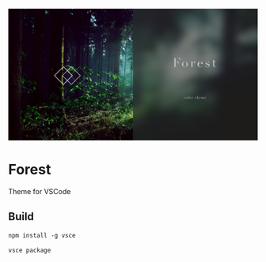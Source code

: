 ![](./image.png)

# Forest

Theme for VSCode

## Build

```
npm install -g vsce
```

```
vsce package
```

